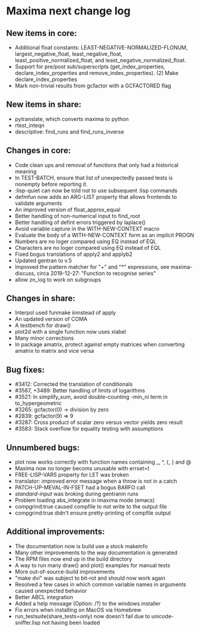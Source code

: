 Maxima next change log
======================

New items in core:
------------------
 * Additional float constants: LEAST-NEGATIVE-NORMALIZED-FLONUM,
   largest_negative_float, least_negative_float, 
   least_positive_normalized_float, and least_negative_normalized_float.
 * Support for pre/post sub/superscripts (get_index_properties,
   declare_index_properties and remove_index_properties).
    (2) Make declare_index_properties
 * Mark non-trivial results from gcfactor with a GCFACTORED flag

New items in share:
-------------------
 * pytranslate, which converts maxima to python
 * rtest_inteqn
 * descriptive: find_runs and find_runs_inverse
 
Changes in core:
----------------
 * Code clean ups and removal of functions that only had a historical
   meaning
 * In TEST-BATCH, ensure that list of unexpectedly passed tests is 
   nonempty before reporting it.
 * :lisp-quiet can now be told not to use subsequent :lisp commands
 * defmfun now adds an ARG-LIST property that allows frontends to
   validate arguments
 * An improved version of float_approx_equal
 * Better handling of non-numerical input to find_root
 * Better handling of defint errors triggered by laplace()
 * Avoid variable capture in the WITH-NEW-CONTEXT macro
 * Evaluate the body of a WITH-NEW-CONTEXT form as an implicit PROGN
 * Numbers are no loger compared using EQ instead of EQL
 * Characters are no loger compared using EQ instead of EQL
 * Fixed bogus translations of apply2 and applyb2
 * Updated gentran to v.5
 * Improved the pattern matcher for "+" and "*" expressions, see 
   maxima-discuss, circa 2019-12-27: "Function to recognise series"
 * allow zn_log to work on subgroups
 
Changes in share:
--------------
 * Interpol used funmake iinnstead of apply
 * An updated version of COMA
 * A testbench for draw()
 * plot2d with a single function now uses xlabel
 * Many minor corrections
 * In package amatrix, protect against empty matrices when converting 
   amatrix to matrix and vice versa

Bug fixes:
----------
 * #3412: Corrected the translation of conditionals
 * #3587, +3489: Better handling of limits of logarithms
 * #3521: In simplify_sum, avoid double-counting -min_ni term in 
   to_hypergeometric
 * #3265: gcfactor(0) -> division by zero
 * #2839: gcfactor(9) => 9
 * #3287: Cross product of scalar zero versus vector yields zero result
 * #3583: Stack overflow for equality testing with assumptions

Unnumbered bugs:
----------------
 * plot now works correctly with function names containing _, ^,
   {, } and @
 * Maxima now no longer becoms unusable with errset=t
 * FREE-LISP-VARS property for LET was broken
 * translator: improved error message when a throw is not in a catch
 * PATCH-UP-MEVAL-IN-FSET had a bogus BARFO call
 * *standard-input* was broking during gentranin runs
 * Problem loading abs_integrate in imaxima mode (emacs)
 * compgrind:true caused compfile to not write to the output file
 * compgrind:true didn't ensure pretty-printing of compfile output

Additional improvements:
------------------------
 * The documentation now is build use a stock makeinfo
 * Many other improvements to the way documentation is generated
 * The RPM files now end up in the build directory
 * A way to run many draw() and plot() examples for manual tests
 * More out-of-source-build improvements
 * "make dvi" was subject to bit-rot and should now work again
 * Resolved a few cases in which common variable names in 
   arguments caused unexpected behavior
 * Better ABCL integration
 * Added a help message (Option: /?) to the windows installer
 * Fix errors when installing on MacOS via Homebrew
 * run_testsuite(share_tests=only) now doesn't fail due to 
   unicode-sniffer.lisp not having been loaded
